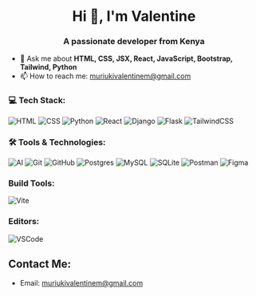 <h1 align="center">Hi 👋, I'm Valentine</h1>
<h3 align="center">A passionate developer from Kenya</h3>

- 💬 Ask me about **HTML, CSS, JSX, React, JavaScript, Bootstrap, Tailwind, Python**
- 📫 How to reach me: [muriukivalentinem@gmail.com](mailto:muriukivalentinem@gmail.com)

### 💻 Tech Stack:
![HTML](https://img.shields.io/badge/HTML-E34F26.svg?style=for-the-badge&logo=html5&logoColor=white) 
![CSS](https://img.shields.io/badge/CSS-1572B6.svg?style=for-the-badge&logo=css3&logoColor=white)
![Python](https://img.shields.io/badge/Python-3776AB.svg?style=for-the-badge&logo=python&logoColor=white)
![React](https://img.shields.io/badge/react-%2320232a.svg?style=flat&logo=react&logoColor=%2361DAFB)
![Django](https://img.shields.io/badge/django-%23092E20.svg?style=for-the-badge&logo=django&logoColor=white)
![Flask](https://img.shields.io/badge/flask-%23000.svg?style=flat&logo=flask&logoColor=white)
![TailwindCSS](https://img.shields.io/badge/tailwindcss-%2338B2AC.svg?style=flat&logo=tailwind-css&logoColor=white)

### 🛠️ Tools & Technologies:
![AI](https://img.shields.io/badge/AI-4285F4.svg?style=for-the-badge&logo=google&logoColor=white) 
![Git](https://img.shields.io/badge/Git-F05032.svg?style=for-the-badge&logo=git&logoColor=white) 
![GitHub](https://img.shields.io/badge/GitHub-181717.svg?style=for-the-badge&logo=github&logoColor=white) 
![Postgres](https://img.shields.io/badge/postgres-%23316192.svg?style=flat&logo=postgresql&logoColor=white) 
![MySQL](https://img.shields.io/badge/mysql-%2300000f.svg?style=flat&logo=mysql&logoColor=white) 
![SQLite](https://img.shields.io/badge/sqlite-%2307405e.svg?style=flat&logo=sqlite&logoColor=white)
![Postman](https://img.shields.io/badge/Postman-FF6C37?style=flat&logo=postman&logoColor=white)
![Figma](https://img.shields.io/badge/figma-%23F24E1E.svg?style=flat&logo=figma&logoColor=white)


### Build Tools:
![Vite](https://img.shields.io/badge/Vite-%23646CFF.svg?style=flat&logo=vite&logoColor=white)

### Editors:
![VSCode](https://img.shields.io/badge/VSCode-0078d7.svg?style=for-the-badge&logo=visual-studio-code&logoColor=white)

## Contact Me:
- Email: [muriukivalentinem@gmail.com](mailto:muriukivalentinem@gmail.com)

<!-- Uncomment the following to show your GitHub stats
<p><img align="left" src="https://github-readme-stats.vercel.app/api/top-langs?username=muriukivalentine&show_icons=true&locale=en&layout=compact" alt="muriukivalentine" /></p>
<p>&nbsp;<img align="center" src="https://github-readme-stats.vercel.app/api?username=muchokidavid&show_icons=true&locale=en" alt="muchokidavid" /></p>
<p><img align="center" src="https://github-readme-streak-stats.herokuapp.com/?user=muchokidavid&" alt="muchokidavid" /></p>
-->
